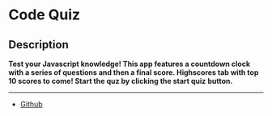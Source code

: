 # Code Quiz

## Description

**Test your Javascript knowledge! This app features a countdown clock with a series of questions and then a final score. Highscores tab with top 10 scores to come! Start the quz by clicking the start quiz button.**

---

- [Github](https://github.com/MCannon33/code-quiz)
